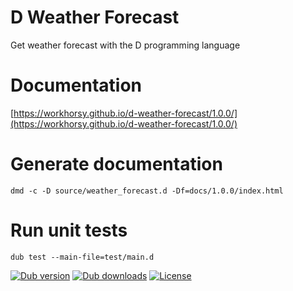 # D Weather Forecast
Get weather forecast with the D programming language

# Documentation

[https://workhorsy.github.io/d-weather-forecast/1.0.0/](https://workhorsy.github.io/d-weather-forecast/1.0.0/)

# Generate documentation

```
dmd -c -D source/weather_forecast.d -Df=docs/1.0.0/index.html
```

# Run unit tests

```
dub test --main-file=test/main.d
```

[![Dub version](https://img.shields.io/dub/v/d-weather-forecast.svg)](https://code.dlang.org/packages/d-weather-forecast)
[![Dub downloads](https://img.shields.io/dub/dt/d-weather-forecast.svg)](https://code.dlang.org/packages/d-weather-forecast)
[![License](https://img.shields.io/badge/license-BSL_1.0-blue.svg)](https://raw.githubusercontent.com/workhorsy/d-weather-forecast/master/LICENSE)
